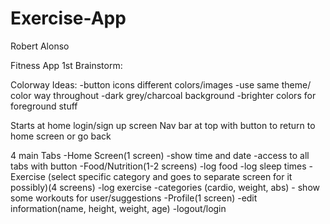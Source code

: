 # Exercise-App

Robert Alonso

Fitness App  1st Brainstorm:

Colorway Ideas:
	-button icons different colors/images
	-use same theme/ color way throughout 
		-dark grey/charcoal background
		-brighter colors for foreground stuff

Starts at home login/sign up screen
Nav bar at top with button to return to home screen or go back 



4 main Tabs
   -Home Screen(1 screen)
	-show time and date
	-access to all tabs with button
   -Food/Nutrition(1-2 screens)
	-log food
	-log sleep times
   -Exercise (select specific category and goes to separate screen for it possibly)(4 screens)
	-log exercise
	-categories (cardio, weight, abs)
		- show some workouts for user/suggestions
   -Profile(1 screen)
	-edit information(name, height, weight, age)
	-logout/login

